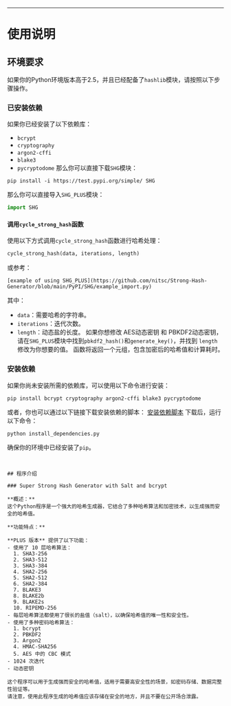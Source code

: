 ---
# 使用说明
## 环境要求
如果你的Python环境版本高于2.5，并且已经配备了`hashlib`模块，请按照以下步骤操作。
### 已安装依赖
如果你已经安装了以下依赖库：
- `bcrypt`
- `cryptography`
- `argon2-cffi`
- `blake3`
- `pycryptodome`
那么你可以直接下载`SHG`模块：
```shell
pip install -i https://test.pypi.org/simple/ SHG
```
那么你可以直接导入`SHG_PLUS`模块：
```python
import SHG
```
#### 调用`cycle_strong_hash`函数
使用以下方式调用`cycle_strong_hash`函数进行哈希处理：
```python
cycle_strong_hash(data, iterations, length)
```
或参考：
```web
[example of using SHG_PLUS](https://github.com/nitsc/Strong-Hash-Generator/blob/main/PyPI/SHG/example_import.py)
```
其中：
- `data`：需要哈希的字符串。
- `iterations`：迭代次数。
- `length`：动态盐的长度。
如果你想修改 AES动态密钥 和 PBKDF2动态密钥，请在`SHG_PLUS`模块中找到`pbkdf2_hash()`和`generate_key()`，并找到 `length` 修改为你想要的值。
函数将返回一个元组，包含加密后的哈希值和计算耗时。
### 安装依赖
如果你尚未安装所需的依赖库，可以使用以下命令进行安装：
```shell
pip install bcrypt cryptography argon2-cffi blake3 pycryptodome
```
或者，你也可以通过以下链接下载安装依赖的脚本：
[安装依赖脚本](https://github.com/nitsc/Strong-Hash-Generator/blob/main/PyPI/SHG/install_dependencies.py)
下载后，运行以下命令：
```shell
python install_dependencies.py
```
确保你的环境中已经安装了`pip`。
```


## 程序介绍

### Super Strong Hash Generator with Salt and bcrypt

**概述：**
这个Python程序是一个强大的哈希生成器，它结合了多种哈希算法和加密技术，以生成强而安全的哈希值。

**功能特点：**

**PLUS 版本** 提供了以下功能：
- 使用了 10 层哈希算法：
  1. SHA3-256
  2. SHA3-512
  3. SHA3-384
  4. SHA2-256
  5. SHA2-512
  6. SHA2-384
  7. BLAKE3
  8. BLAKE2b
  9. BLAKE2s
  10. RIPEMD-256 
- 每层哈希算法都使用了很长的盐值（salt），以确保哈希值的唯一性和安全性。
- 使用了多种密码哈希算法：
  1. bcrypt
  2. PBKDF2
  3. Argon2
  4. HMAC-SHA256
  5. AES 中的 CBC 模式
- 1024 次迭代
- 动态密钥

这个程序可以用于生成强而安全的哈希值，适用于需要高安全性的场景，如密码存储、数据完整性验证等。
请注意，使用此程序生成的哈希值应该存储在安全的地方，并且不要在公开场合泄露。


